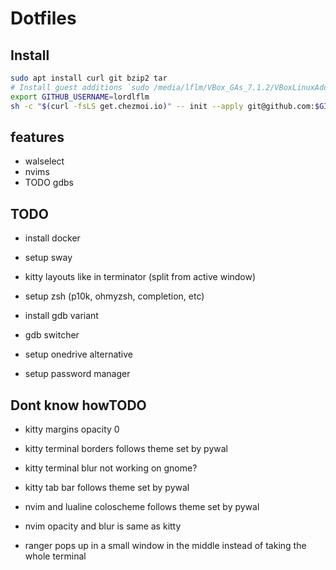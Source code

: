 # Dotfiles
## Install 
```bash
sudo apt install curl git bzip2 tar
# Install guest additions `sudo /media/lflm/VBox_GAs_7.1.2/VBoxLinuxAdditions.run`
export GITHUB_USERNAME=lordlflm
sh -c "$(curl -fsLS get.chezmoi.io)" -- init --apply git@github.com:$GITHUB_USERNAME/dotfiles.git
```

## features
- walselect
- nvims
- TODO gdbs

## TODO
- install docker
- setup sway
- kitty layouts like in terminator (split from active window)

- setup zsh (p10k, ohmyzsh, completion, etc)
- install gdb variant
- gdb switcher

- setup onedrive alternative
- setup password manager
## Dont know howTODO
- kitty margins opacity 0
- kitty terminal borders follows theme set by pywal
- kitty terminal blur not working on gnome?
- kitty tab bar follows theme set by pywal

- nvim and lualine coloscheme follows theme set by pywal
- nvim opacity and blur is same as kitty

- ranger pops up in a small window in the middle instead of taking the whole terminal
